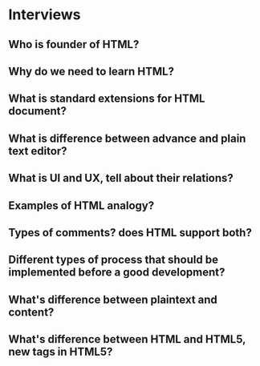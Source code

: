 # Interviews

## Who is founder of HTML?

## Why do we need to learn HTML?

## What is standard extensions for HTML document?

## What is difference between advance and plain text editor?

## What is UI and UX, tell about their relations?

## Examples of HTML analogy?

## Types of comments? does HTML support both?

## Different types of process that should be implemented before a good development?

## What's difference between plaintext and content?

## What's difference between HTML and HTML5, new tags in  HTML5?